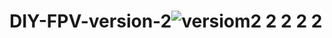 # DIY-FPV-version-2![versiom2 2 2 2 2](https://github.com/andridge/DIY-FPV-version-2/assets/46260701/acca8422-1b80-473a-a732-eab251eff614)
